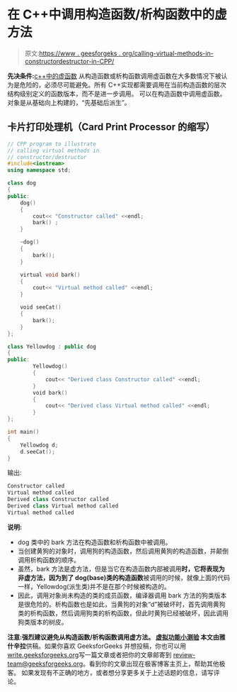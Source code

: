 # 在 C++中调用构造函数/析构函数中的虚方法

> 原文:[https://www . geesforgeks . org/calling-virtual-methods-in-constructordestructor-in-CPP/](https://www.geeksforgeeks.org/calling-virtual-methods-in-constructordestructor-in-cpp/)

**先决条件:**[c++中的虚函数](https://www.geeksforgeeks.org/virtual-function-cpp/)
从构造函数或析构函数调用虚函数在大多数情况下被认为是危险的，必须尽可能避免。所有 C++实现都需要调用在当前构造函数的层次结构级别定义的函数版本，而不是进一步调用。
可以在构造函数中调用虚函数。对象是从基础向上构建的，“先基础后派生”。

## 卡片打印处理机（Card Print Processor 的缩写）

```cpp
// CPP program to illustrate
// calling virtual methods in
// constructor/destructor
#include<iostream>
using namespace std;

class dog
{
public:
    dog()
    {
        cout<< "Constructor called" <<endl;
        bark() ;
    }

    ~dog()
    {
        bark();
    }

    virtual void bark()
    {
        cout<< "Virtual method called" <<endl;
    }

    void seeCat()
    {
        bark();
    }
};

class Yellowdog : public dog
{
public:
        Yellowdog()
        {
            cout<< "Derived class Constructor called" <<endl;
        }
        void bark()
        {
            cout<< "Derived class Virtual method called" <<endl;
        }
};

int main()
{
    Yellowdog d;
    d.seeCat();
}
```

输出:

```cpp
Constructor called
Virtual method called
Derived class Constructor called
Derived class Virtual method called
Virtual method called
```

**说明:**

*   dog 类中的 bark 方法在构造函数和析构函数中被调用。
*   当创建黄狗的对象时，调用狗的构造函数，然后调用黄狗的构造函数，并颠倒调用析构函数的顺序。
*   虽然，bark 方法是虚方法，但是当它在构造函数内部被调用**时，它将表现为非虚方法，因为到了 dog(base)类的构造函数**被调用的时候，就像上面的代码一样，Yellowdog(派生类)并不是在那个时候被构造的。
*   因此，调用对象尚未构造的类的成员函数，编译器调用 bark 方法的狗类版本是很危险的。析构函数也是如此，当黄狗的对象“d”被破坏时，首先调用黄狗类的析构函数，然后调用狗类的析构函数，但此时黄狗已经被破坏，因此调用狗类版本的树皮。

**注意:**强烈建议避免从构造函数/析构函数调用虚方法。
[虚拟功能小测验](https://www.geeksforgeeks.org/c-plus-plus-gq/virtual-functions-gq/)
本文由**雅什辛拉**供稿。如果你喜欢 GeeksforGeeks 并想投稿，你也可以用[write.geeksforgeeks.org](https://write.geeksforgeeks.org)写一篇文章或者把你的文章邮寄到 review-team@geeksforgeeks.org。看到你的文章出现在极客博客主页上，帮助其他极客。
如果发现有不正确的地方，或者想分享更多关于上述话题的信息，请写评论。